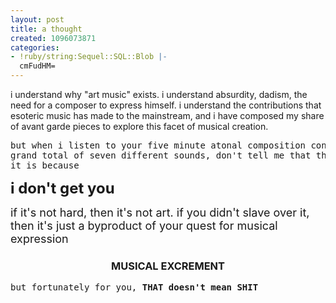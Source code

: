 ```yaml
---
layout: post
title: a thought
created: 1096073871
categories:
- !ruby/string:Sequel::SQL::Blob |-
  cmFudHM=
---
```

<p>i understand why "art music" exists. i understand absurdity, dadism, the need for a composer to express himself. i understand the contributions that esoteric music has made to the mainstream, and i have composed my share of avant garde pieces to explore this facet of musical creation.</p>

<pre>but when i listen to your five minute atonal composition consisting of a
grand total of seven different sounds, don't tell me that the reason i don't like
it is because</pre>

<font size=5><b>i don't get you</b></font>

<p><font size=4>if it's not hard, then it's not art. if you didn't slave over it, then it's just a byproduct of your quest for musical expression</font></p>

<center><H3>MUSICAL EXCREMENT</H3></center>

<pre>but fortunately for you, <b>THAT doesn't mean SHIT</b></pre>
